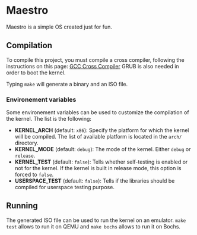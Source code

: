 # Maestro

Maestro is a simple OS created just for fun.



## Compilation

To compile this project, you must compile a cross compiler, following the instructions on this page: [GCC Cross Compiler](https://wiki.osdev.org/GCC_Cross-Compiler)
GRUB is also needed in order to boot the kernel.

Typing `make` will generate a binary and an ISO file.



### Environement variables

Some environement variables can be used to customize the compilation of the kernel. The list is the following:
- **KERNEL_ARCH** (default: `x86`): Specify the platform for which the kernel will be compiled. The list of available platform is located in the `arch/` directory.
- **KERNEL_MODE** (default: `debug`): The mode of the kernel. Either `debug` or `release`.
- **KERNEL_TEST** (default: `false`): Tells whether self-testing is enabled or not for the kernel. If the kernel is built in release mode, this option is forced to `false`.
- **USERSPACE_TEST** (default: `false`): Tells if the libraries should be compiled for userspace testing purpose.



## Running

The generated ISO file can be used to run the kernel on an emulator.
`make test` allows to run it on QEMU and `make bochs` allows to run it on Bochs.
